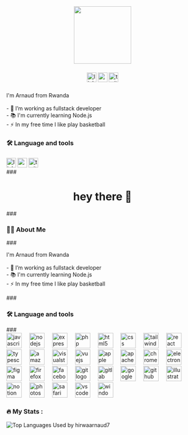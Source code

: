 <div align="center">
  <img height="150" src="https://media.giphy.com/media/M9gbBd9nbDrOTu1Mqx/giphy.gif"  />
</div>

###

<div align="center">
  <img src="https://img.shields.io/static/v1?message=LinkedIn&logo=linkedin&label=&color=0077B5&logoColor=white&labelColor=&style=for-the-badge" height="25" alt="linkedin logo"  />
  <img src="https://img.shields.io/static/v1?message=Youtube&logo=youtube&label=&color=FF0000&logoColor=white&labelColor=&style=for-the-badge" height="25" alt="youtube logo"  />
  <img src="https://img.shields.io/static/v1?message=Twitter&logo=twitter&label=&color=1DA1F2&logoColor=white&labelColor=&style=for-the-badge" height="25" alt="twitter logo"  />
</div>

###

###

<p align="left">I'm Arnaud from Rwanda<br><br>- 🔭 I’m working as fullstack developer<br>- 📚 I'm currently learning Node.js<br>- ⚡ In my free time I like play basketball</p>

###

<h3 align="left">🛠 Language and tools</h3>

###

<div align="left">
  <img src="https://img.shields.io/static/v1?message=LinkedIn&logo=linkedin&label=&color=0077B5&logoColor=white&labelColor=&style=for-the-badge" height="25" alt="linkedin logo" /> <img src="https://img.shields.io/static/v1?message=Youtube&logo=youtube&label=&color=FF0000&logoColor=white&labelColor=&style=for-the-badge" height="25" alt="youtube logo" /> <img src="https://img.shields.io/static/v1?message=Twitter&logo=twitter&label=&color=1DA1F2&logoColor=white&labelColor=&style=for-the-badge" height="25" alt="twitter logo" /> </div> ### <h1 align="center">hey there 👋</h1> ### <h3 align="left">👩‍💻 About Me</h3> ### <p align="left">I'm Arnaud from Rwanda<br><br>- 🔭 I’m working as fullstack developer<br>- 📚 I'm currently learning Node.js<br>- ⚡ In my free time I like play basketball</p> ### <h3 align="left">🛠 Language and tools</h3> ### <div align="left"> <img src="https://cdn.jsdelivr.net/gh/devicons/devicon/icons/javascript/javascript-original.svg" height="40" alt="javascript logo" /> <img width="12" /> <img src="https://cdn.jsdelivr.net/gh/devicons/devicon/icons/nodejs/nodejs-original.svg" height="40" alt="nodejs logo" /> <img width="12" /> <img src="https://cdn.jsdelivr.net/gh/devicons/devicon/icons/express/express-original.svg" height="40" alt="express logo" /> <img width="12" /> <img src="https://cdn.jsdelivr.net/gh/devicons/devicon/icons/php/php-original.svg" height="40" alt="php logo" /> <img width="12" /> <img src="https://cdn.jsdelivr.net/gh/devicons/devicon/icons/html5/html5-original.svg" height="40" alt="html5 logo" /> <img width="12" /> <img src="https://cdn.jsdelivr.net/gh/devicons/devicon/icons/css3/css3-original.svg" height="40" alt="css logo" /> <img width="12" /> <img src="https://cdn.jsdelivr.net/gh/devicons/devicon/icons/tailwindcss/tailwindcss-original-wordmark.svg" height="40" alt="tailwindcss logo" /> <img width="12" /> <img src="https://cdn.jsdelivr.net/gh/devicons/devicon/icons/react/react-original.svg" height="40" alt="react logo" /> <img width="12" /> <img src="https://cdn.jsdelivr.net/gh/devicons/devicon/icons/typescript/typescript-original.svg" height="40" alt="typescript logo" /> <img width="12" /> <img src="https://cdn.jsdelivr.net/gh/devicons/devicon/icons/amazonwebservices/amazonwebservices-line-wordmark.svg" height="40" alt="amazonwebservices logo" /> <img width="12" /> <img src="https://cdn.jsdelivr.net/gh/devicons/devicon/icons/visualstudio/visualstudio-plain.svg" height="40" alt="visualstudio logo" /> <img width="12" /> <img src="https://cdn.jsdelivr.net/gh/devicons/devicon/icons/vuejs/vuejs-original.svg" height="40" alt="vuejs logo" /> <img width="12" /> <img src="https://cdn.jsdelivr.net/gh/devicons/devicon/icons/apple/apple-original.svg" height="40" alt="apple logo" /> <img width="12" /> <img src="https://cdn.jsdelivr.net/gh/devicons/devicon/icons/apache/apache-original.svg" height="40" alt="apache logo" /> <img width="12" /> <img src="https://cdn.jsdelivr.net/gh/devicons/devicon/icons/chrome/chrome-original.svg" height="40" alt="chrome logo" /> <img width="12" /> <img src="https://cdn.jsdelivr.net/gh/devicons/devicon/icons/electron/electron-original.svg" height="40" alt="electron logo" /> <img width="12" /> <img src="https://cdn.jsdelivr.net/gh/devicons/devicon/icons/figma/figma-original.svg" height="40" alt="figma logo" /> <img width="12" /> <img src="https://cdn.jsdelivr.net/gh/devicons/devicon/icons/firefox/firefox-original.svg" height="40" alt="firefox logo" /> <img width="12" /> <img src="https://cdn.jsdelivr.net/gh/devicons/devicon/icons/facebook/facebook-original.svg" height="40" alt="facebook logo" /> <img width="12" /> <img src="https://cdn.jsdelivr.net/gh/devicons/devicon/icons/git/git-original.svg" height="40" alt="git logo" /> <img width="12" /> <img src="https://cdn.jsdelivr.net/gh/devicons/devicon/icons/gitlab/gitlab-original.svg" height="40" alt="gitlab logo" /> <img width="12" /> <img src="https://cdn.jsdelivr.net/gh/devicons/devicon/icons/google/google-original.svg" height="40" alt="google logo" /> <img width="12" /> <img src="https://cdn.jsdelivr.net/gh/devicons/devicon/icons/github/github-original.svg" height="40" alt="github logo" /> <img width="12" /> <img src="https://cdn.jsdelivr.net/gh/devicons/devicon/icons/illustrator/illustrator-plain.svg" height="40" alt="illustrator logo" /> <img width="12" /> <img src="https://cdn.jsdelivr.net/gh/devicons/devicon/icons/notion/notion-original.svg" height="40" alt="notion logo" /> <img width="12" /> <img src="https://cdn.jsdelivr.net/gh/devicons/devicon/icons/photoshop/photoshop-plain.svg" height="40" alt="photoshop logo" /> <img width="12" /> <img src="https://cdn.jsdelivr.net/gh/devicons/devicon/icons/safari/safari-original.svg" height="40" alt="safari logo" /> <img width="12" /> <img src="https://cdn.jsdelivr.net/gh/devicons/devicon/icons/vscode/vscode-original.svg" height="40" alt="vscode logo" /> <img width="12" /> <img src="https://cdn.jsdelivr.net/gh/devicons/devicon/icons/windows8/windows8-original.svg" height="40" alt="windows8 logo" /> </div>
</div>

###

<h3 align="left">🔥   My Stats :</h3>

<p align="left">
  <img src="https://github-readme-stats.vercel.app/api/top-langs/?username=hirwaarnaud7&layout=compact&langs_count=5&theme=radical" alt="Top Languages Used by hirwaarnaud7" />
</p>
